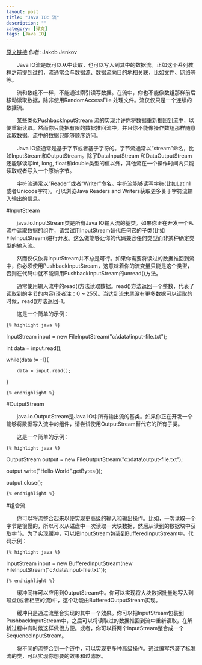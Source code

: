 ```yaml
---
layout: post
title: "Java IO: 流"
description: ""
category: [译文]
tags: [Java IO]
---
```

<link rel="stylesheet" href="{{ site.baseurl }}/css/pygments.css">

[原文链接](http://tutorials.jenkov.com/java-io/system-in-out-error.html) 作者: Jakob Jenkov

　　Java IO流是既可以从中读取，也可以写入到其中的数据流。正如这个系列教程之前提到过的，流通常会与数据源、数据流向目的地相关联，比如文件、网络等等。

　　流和数组不一样，不能通过索引读写数据。在流中，你也不能像数组那样前后移动读取数据，除非使用RandomAccessFile 处理文件。流仅仅只是一个连续的数据流。

　　某些类似PushbackInputStream 流的实现允许你将数据重新推回到流中，以便重新读取。然而你只能把有限的数据推回流中，并且你不能像操作数组那样随意读取数据。流中的数据只能够顺序访问。

　　Java IO流通常是基于字节或者基于字符的。字节流通常以“stream”命名，比如InputStream和OutputStream。除了DataInputStream 和DataOutputStream 还能够读写int, long, float和double类型的值以外，其他流在一个操作时间内只能读取或者写入一个原始字节。

　　字符流通常以“Reader”或者“Writer”命名。字符流能够读写字符(比如Latin1或者Unicode字符)。可以浏览Java Readers and Writers获取更多关于字符流输入输出的信息。

<!-- more -->

#InputStream

　　java.io.InputStream类是所有Java IO输入流的基类。如果你正在开发一个从流中读取数据的组件，请尝试用InputStream替代任何它的子类(比如FileInputStream)进行开发。这么做能够让你的代码兼容任何类型而非某种确定类型的输入流。

　　然而仅仅依靠InputStream并不总是可行。如果你需要将读过的数据推回到流中，你必须使用PushbackInputStream，这意味着你的流变量只能是这个类型，否则在代码中就不能调用PushbackInputStream的unread()方法。

　　通常使用输入流中的read()方法读取数据。read()方法返回一个整数，代表了读取到的字节的内容(译者注：0 ~ 255)。当达到流末尾没有更多数据可以读取的时候，read()方法返回-1。

　　这是一个简单的示例：

    {% highlight java %} 

InputStream input = new FileInputStream("c:\\data\\input-file.txt");

int data = input.read(); 

while(data != -1){

        data = input.read();

}

    {% endhighlight %}

#OutputStream

　　java.io.OutputStream是Java IO中所有输出流的基类。如果你正在开发一个能够将数据写入流中的组件，请尝试使用OutputStream替代它的所有子类。

　　这是一个简单的示例：

    {% highlight java %} 

OutputStream output = new FileOutputStream("c:\\data\\output-file.txt");

output.write("Hello World".getBytes());

output.close();

    {% endhighlight %}

#组合流

　　你可以将流整合起来以便实现更高级的输入和输出操作。比如，一次读取一个字节是很慢的，所以可以从磁盘中一次读取一大块数据，然后从读到的数据块中获取字节。为了实现缓冲，可以把InputStream包装到BufferedInputStream中。代码示例：

    {% highlight java %}

InputStream input = new BufferedInputStream(new FileInputStream("c:\\data\\input-file.txt"));

    {% endhighlight %}

　　缓冲同样可以应用到OutputStream中。你可以实现将大块数据批量地写入到磁盘(或者相应的流)中，这个功能由BufferedOutputStream实现。

　　缓冲只是通过流整合实现的其中一个效果。你可以把InputStream包装到PushbackInputStream中，之后可以将读取过的数据推回到流中重新读取，在解析过程中有时候这样做很方便。或者，你可以将两个InputStream整合成一个SequenceInputStream。

　　将不同的流整合到一个链中，可以实现更多种高级操作。通过编写包装了标准流的类，可以实现你想要的效果和过滤器。
